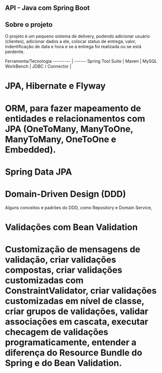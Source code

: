 ## API - Java com Spring Boot

## Sobre  o projeto 

O projeto é um pequeno sistema de delivery, podendo adicionar usuário (clientes), adicionar dados a ele, colocar status de entrega, valor, indentificação de data e hora e se a entrega foi realizada ou se está perdente.

Ferramenta/Tecnologia
--------- | ------
Spring Tool Suite |
Maven |
MySQL WorkBench |
JDBC / Connector |

# JPA, Hibernate e Flyway

# ORM, para fazer mapeamento de entidades e relacionamentos com JPA (OneToMany, ManyToOne, ManyToMany, OneToOne e Embedded).

# Spring Data JPA

# Domain-Driven Design (DDD)
Alguns conceitos e padrões do DDD, como Repository e Domain Service,

# Validações com Bean Validation

# Customização de mensagens de validação, criar validações compostas, criar validações customizadas com ConstraintValidator, criar validações customizadas em nível de classe, criar grupos de validações, validar associações em cascata, executar checagem de validações programaticamente, entender a diferença do Resource Bundle do Spring e do Bean Validation.

